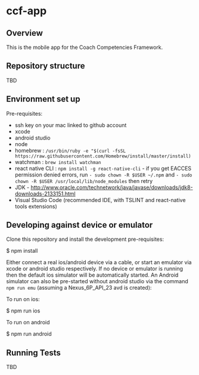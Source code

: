 # ccf-app

## Overview

This is the mobile app for the Coach Competencies Framework.

## Repository structure

TBD

## Environment set up

Pre-requisites:
- ssh key on your mac linked to github account
- xcode
- android studio
- node
- homebrew : `/usr/bin/ruby -e "$(curl -fsSL https://raw.githubusercontent.com/Homebrew/install/master/install)`
- watchman : `brew install watchman`
- react native CLI : `npm install -g react-native-cli` - if you get EACCES permission denied errors, run `- sudo chown -R $USER ~/.npm` and `- sudo chown -R $USER /usr/local/lib/node_modules` then retry
- JDK - http://www.oracle.com/technetwork/java/javase/downloads/jdk8-downloads-2133151.html
- Visual Studio Code (recommended IDE, with TSLINT and react-native tools extensions)

## Developing against device or emulator

Clone this repository and install the development pre-requisites:

  $ npm install
  
Either connect a real ios/android device via a cable, or start an emulator via xcode or android studio respectively. If no device or emulator is running then the default ios simulator will be automatically started. An Android simulator can also be pre-started without android studio via the command `npm run emu` (assuming a Nexus_6P_API_23 avd is created):
  
To run on ios:

  $ npm run ios

To run on android

  $ npm run android

## Running Tests

TBD

